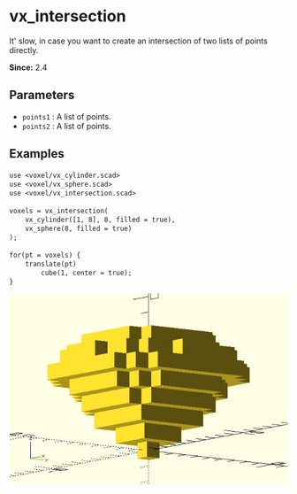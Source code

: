 # vx_intersection

It' slow, in case you want to create an intersection of two lists of points directly. 

**Since:** 2.4

## Parameters

- `points1` : A list of points.
- `points2` : A list of points.

## Examples

	use <voxel/vx_cylinder.scad>
	use <voxel/vx_sphere.scad>
	use <voxel/vx_intersection.scad>

	voxels = vx_intersection(
		vx_cylinder([1, 8], 8, filled = true),
		vx_sphere(8, filled = true)
	);

	for(pt = voxels) {
		translate(pt)
			cube(1, center = true);
	}

![vx_intersection](images/lib3x-vx_intersection-1.JPG)
